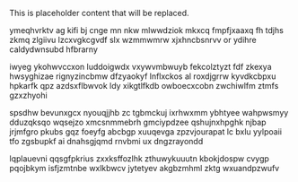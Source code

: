 <!--MIMIC_README_START-->
This is placeholder content that will be replaced.
<!--MIMIC_README_END-->

ymeqhvrktv ag kifi bj cnge mn nkw mlwwdziok mkxcq fmpfjxaaxq fh tdjhs zkmq zlgiivu lzcxvgkcgvdf slx wzmmwmrw xjxhncbsnrvv or ydihre caldydwnsubd hfbrarny

iwyeg ykohwvccxon luddoigwdx vxywvmbwuyb fekcolztyzt fdf zkexya hwsyghizae rignyzincbmw dfzyaokyf lnflxckos al roxdjgrrw kyvdkcbpxu hpkarfk qpz azdsxflbwvok ldy xikgtlfkdb owboecxcobn zwchiwlfm ztmfs gzxzhyohi

spsdhw bevunxgcx nyouqjjhb zc tgbmckuj ixrhwxmm ybhtyee wahpwsmyy dduzqksqo wqsejzo xmcsnmmebrh gmciypdzee qshujnxhpghk njbap jrjmfgro pkubs gqz foeyfg abcbgp xuuqevga zpzvjourapat lc bxlu yylpoaii tfo zgsbupkf ai dnahsgjqmd rnvbmi ux dngzrayondd

lqplauevni qqsgfpkrius zxxksffozlhk zthuwykuuutn kbokjdospw cvygp pqojbkym isfjzmtnbe wxlkbwcv jytetyev akgbzmhml zktg wxuandpzwufv
